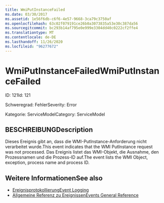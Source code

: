 ```yaml
---
title: WmiPutInstanceFailed
ms.date: 03/30/2017
ms.assetid: 1e56f6db-c6f6-4e57-9668-3ca79c3750af
ms.openlocfilehash: 63c02f079191ce26b0a3073835a53e30c387da56
ms.sourcegitcommit: bc293b14af795e0e999e3304dd40c0222cf2ffe4
ms.translationtype: MT
ms.contentlocale: de-DE
ms.lasthandoff: 11/26/2020
ms.locfileid: "96277672"
---
```

# <a name="wmiputinstancefailed"></a><span data-ttu-id="b5826-102">WmiPutInstanceFailed</span><span class="sxs-lookup"><span data-stu-id="b5826-102">WmiPutInstanceFailed</span></span>

<span data-ttu-id="b5826-103">ID: 121</span><span class="sxs-lookup"><span data-stu-id="b5826-103">Id: 121</span></span>  
  
 <span data-ttu-id="b5826-104">Schweregrad: Fehler</span><span class="sxs-lookup"><span data-stu-id="b5826-104">Severity: Error</span></span>  
  
 <span data-ttu-id="b5826-105">Kategorie: ServiceModel</span><span class="sxs-lookup"><span data-stu-id="b5826-105">Category: ServiceModel</span></span>  
  
## <a name="description"></a><span data-ttu-id="b5826-106">BESCHREIBUNG</span><span class="sxs-lookup"><span data-stu-id="b5826-106">Description</span></span>  

 <span data-ttu-id="b5826-107">Dieses Ereignis gibt an, dass die WMI-PutInstance-Anforderung nicht verarbeitet wurde.</span><span class="sxs-lookup"><span data-stu-id="b5826-107">This event indicates that the WMI PutInstance request was not processed.</span></span> <span data-ttu-id="b5826-108">Das Ereignis listet das WMI-Objekt, die Ausnahme, den Prozessnamen und die Prozess-ID auf.</span><span class="sxs-lookup"><span data-stu-id="b5826-108">The event lists the WMI Object, exception, process name and process ID.</span></span>  
  
## <a name="see-also"></a><span data-ttu-id="b5826-109">Weitere Informationen</span><span class="sxs-lookup"><span data-stu-id="b5826-109">See also</span></span>

- [<span data-ttu-id="b5826-110">Ereignisprotokollierung</span><span class="sxs-lookup"><span data-stu-id="b5826-110">Event Logging</span></span>](index.md)
- [<span data-ttu-id="b5826-111">Allgemeine Referenz zu Ereignissen</span><span class="sxs-lookup"><span data-stu-id="b5826-111">Events General Reference</span></span>](events-general-reference.md)
